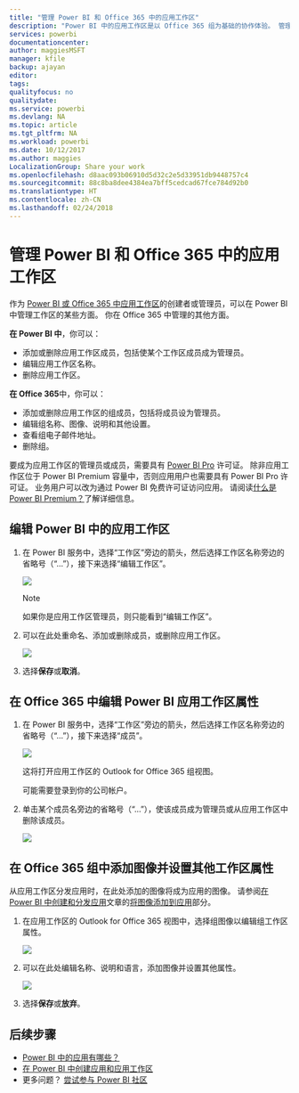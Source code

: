 ```yaml
---
title: "管理 Power BI 和 Office 365 中的应用工作区"
description: "Power BI 中的应用工作区是以 Office 365 组为基础的协作体验。 管理 Power BI 和 Office 365 中的应用工作区。"
services: powerbi
documentationcenter: 
author: maggiesMSFT
manager: kfile
backup: ajayan
editor: 
tags: 
qualityfocus: no
qualitydate: 
ms.service: powerbi
ms.devlang: NA
ms.topic: article
ms.tgt_pltfrm: NA
ms.workload: powerbi
ms.date: 10/12/2017
ms.author: maggies
LocalizationGroup: Share your work
ms.openlocfilehash: d8aac093b06910d5d32c2e5d33951db9448757c4
ms.sourcegitcommit: 88c8ba8dee4384ea7bff5cedcad67fce784d92b0
ms.translationtype: HT
ms.contentlocale: zh-CN
ms.lasthandoff: 02/24/2018
---
```

# <a name="manage-your-app-workspace-in-power-bi-and-office-365"></a>管理 Power BI 和 Office 365 中的应用工作区
作为 [Power BI 或 Office 365 中应用工作区](service-install-use-apps.md)的创建者或管理员，可以在 Power BI 中管理工作区的某些方面。 你在 Office 365 中管理的其他方面。 

**在 Power BI 中**，你可以：

* 添加或删除应用工作区成员，包括使某个工作区成员成为管理员。
* 编辑应用工作区名称。
* 删除应用工作区。

**在 Office 365**中，你可以：

* 添加或删除应用工作区的组成员，包括将成员设为管理员。
* 编辑组名称、图像、说明和其他设置。
* 查看组电子邮件地址。
* 删除组。

要成为应用工作区的管理员或成员，需要具有 [Power BI Pro](service-free-vs-pro.md) 许可证。 除非应用工作区位于 Power BI Premium 容量中，否则应用用户也需要具有 Power BI Pro 许可证。 业务用户可以改为通过 Power BI 免费许可证访问应用。 请阅读[什么是 Power BI Premium？](service-premium.md)了解详细信息。

## <a name="edit-your-app-workspace-in-power-bi"></a>编辑 Power BI 中的应用工作区
1. 在 Power BI 服务中，选择“工作区”旁边的箭头，然后选择工作区名称旁边的省略号（“…”），接下来选择“编辑工作区”。 
   
   ![](media/service-manage-app-workspace-in-power-bi-and-office-365/power-bi-app-ellipsis.png)
   
   > [!NOTE]
   > 如果你是应用工作区管理员，则只能看到“编辑工作区”。
   > 
   > 
2. 可以在此处重命名、添加或删除成员，或删除应用工作区。 
   
   ![](media/service-manage-app-workspace-in-power-bi-and-office-365/power-bi-app-edit-workspace.png)
3. 选择**保存**或**取消**。

## <a name="edit-power-bi-app-workspace-properties-in-office-365"></a>在 Office 365 中编辑 Power BI 应用工作区属性
1. 在 Power BI 服务中，选择“工作区”旁边的箭头，然后选择工作区名称旁边的省略号（“…”），接下来选择“成员”。 
   
   ![](media/service-manage-app-workspace-in-power-bi-and-office-365/power-bi-app-ellipsis.png)
   
   这将打开应用工作区的 Outlook for Office 365 组视图。
   
   可能需要登录到你的公司帐户。
2. 单击某个成员名旁边的省略号（“…”），使该成员成为管理员或从应用工作区中删除该成员。 
   
   ![](media/service-manage-app-workspace-in-power-bi-and-office-365/pbi_managegroupo365.png)

## <a name="add-an-image-and-set-other-workspace-properties-in-the-office-365-group"></a>在 Office 365 组中添加图像并设置其他工作区属性
从应用工作区分发应用时，在此处添加的图像将成为应用的图像。 请参阅[在 Power BI 中创建和分发应用](service-create-distribute-apps.md)文章的[将图像添加到应用](service-create-distribute-apps.md#add-an-image-to-your-app-optional)部分。

1. 在应用工作区的 Outlook for Office 365 视图中，选择组图像以编辑组工作区属性。
   
   ![](media/service-manage-app-workspace-in-power-bi-and-office-365/pbi_editgroupo365.png)
2. 可以在此处编辑名称、说明和语言，添加图像并设置其他属性。
   
   ![](media/service-manage-app-workspace-in-power-bi-and-office-365/pbi_editgrpo365dialog.png)
3. 选择**保存**或**放弃**。

## <a name="next-steps"></a>后续步骤
* [Power BI 中的应用有哪些？](service-install-use-apps.md)
* [在 Power BI 中创建应用和应用工作区](service-create-distribute-apps.md)
* 更多问题？ [尝试参与 Power BI 社区](http://community.powerbi.com/)

